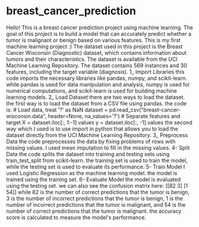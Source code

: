 # breast_cancer_prediction
Hello!
This is a breast cancer prediction project using machine learning.
The goal of this project is to build a model that can accurately predict whether a tumor is malignant or benign based on various features.
This is my first machine learning project :)
The dataset used in this project is the Breast Cancer Wisconsin (Diagnostic) dataset, which contains information about tumors and their characteristics.
The dataset is available from the UCI Machine Learning Repository.
The dataset contains 569 instances and 30 features, including the target variable (diagnosis).
1_ Import Libraries
 this code imports the necessary libraries like pandas, numpy, and scikit-learn.
 while pandas is used for data manipulation and analysis, numpy is used for numerical computations, and scikit-learn is used for building machine learning models.
2_ Load Dataset
 there are two ways to load the dataset.
    the first way is to load the dataset from a CSV file using pandas. the code is:
      # Load data, treat '?' as NaN
        dataset = pd.read_csv("breast-cancer-wisconsin.data", header=None, na_values='?')
      # Separate features and target
        X = dataset.iloc[:, 1:-1].values
        y = dataset.iloc[:, -1].values
    the second way which I used is to use import in python that allows you to load the dataset directly from the UCI Machine Learning Repository.
3_ Preprocess Data
 the code preprocesses the data by fixing problems of rows with missing values.
 I used mean imputation to fill in the missing values.
4- Split Data
 the code splits the dataset into training and testing sets using train_test_split from scikit-learn.
 the training set is used to train the model, while the testing set is used to evaluate its performance.
5- Train Model
 I used Logistic Regression as the machine learning model.
 the model is trained using the training set.
6- Evaluate Model
 the model is evaluated using the testing set. 
 we can also see the confusion matrix here:
    [[82  3]
    [1 54]]
 while 82 is the number of correct predictions that the tumor is benign,
 3 is the number of incorrect  predictions that the tumor is benign,
 1 is the number of incorrect  predictions that the tumor is malignant,
 and 54 is the number of correct predictions that the tumor is malignant.
 the accuracy score is calculated to measure the model's performance.


